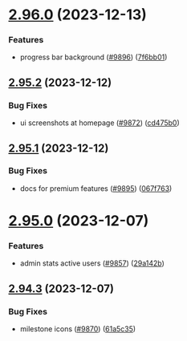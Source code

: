 # [2.96.0](https://github.com/EddieHubCommunity/BioDrop/compare/v2.95.2...v2.96.0) (2023-12-13)


### Features

* progress bar background ([#9896](https://github.com/EddieHubCommunity/BioDrop/issues/9896)) ([7f6bb01](https://github.com/EddieHubCommunity/BioDrop/commit/7f6bb016637f529fd705e3620f7e32f39772f8c3))



## [2.95.2](https://github.com/EddieHubCommunity/BioDrop/compare/v2.95.1...v2.95.2) (2023-12-12)


### Bug Fixes

* ui screenshots at homepage ([#9872](https://github.com/EddieHubCommunity/BioDrop/issues/9872)) ([cd475b0](https://github.com/EddieHubCommunity/BioDrop/commit/cd475b0aedf880af3583041d99c0bbd7419d7017))



## [2.95.1](https://github.com/EddieHubCommunity/BioDrop/compare/v2.95.0...v2.95.1) (2023-12-12)


### Bug Fixes

* docs for premium features ([#9895](https://github.com/EddieHubCommunity/BioDrop/issues/9895)) ([067f763](https://github.com/EddieHubCommunity/BioDrop/commit/067f7632b8f9a014406bae3cdb7e2e231ddc90ca))



# [2.95.0](https://github.com/EddieHubCommunity/BioDrop/compare/v2.94.3...v2.95.0) (2023-12-07)


### Features

* admin stats active users ([#9857](https://github.com/EddieHubCommunity/BioDrop/issues/9857)) ([29a142b](https://github.com/EddieHubCommunity/BioDrop/commit/29a142bf56044481da030f85fe47eefba3e8a661))



## [2.94.3](https://github.com/EddieHubCommunity/BioDrop/compare/v2.94.2...v2.94.3) (2023-12-07)


### Bug Fixes

* milestone icons ([#9870](https://github.com/EddieHubCommunity/BioDrop/issues/9870)) ([61a5c35](https://github.com/EddieHubCommunity/BioDrop/commit/61a5c35019c5dea184a3876709665783bf76ee68))



